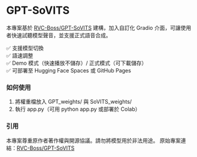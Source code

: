 # GPT-SoVITS

本專案基於 [RVC-Boss/GPT-SoVITS](https://github.com/RVC-Boss/GPT-SoVITS) 建構，加入自訂化 Gradio 介面，可讓使用者快速試聽模型聲音，並支援正式語音合成。

✅ 支援模型切換  
✅ 語速調整  
✅ Demo 模式（快速播放不儲存）/ 正式模式（可下載儲存）  
✅ 可部署至 Hugging Face Spaces 或 GitHub Pages

### 如何使用
1. 將權重檔放入 GPT_weights/ 與 SoVITS_weights/
2. 執行 app.py（可用 python app.py 或部署於 Colab）

### 引用
本專案尊重原作者著作權與開源協議。請勿將模型用於非法用途。
原始專案連結：[RVC-Boss/GPT-SoVITS](https://github.com/RVC-Boss/GPT-SoVITS)
